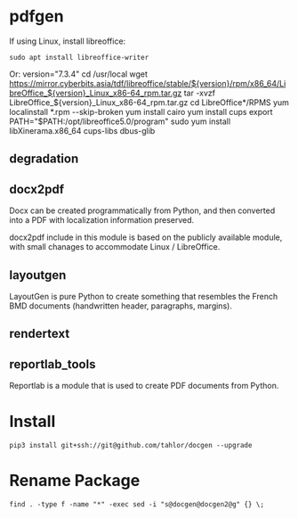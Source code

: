 # pdfgen

If using Linux, install libreoffice:

    sudo apt install libreoffice-writer
    
Or:
    version="7.3.4"
    cd /usr/local
    wget https://mirror.cyberbits.asia/tdf/libreoffice/stable/${version}/rpm/x86_64/LibreOffice_${version}_Linux_x86-64_rpm.tar.gz
    tar -xvzf LibreOffice_${version}_Linux_x86-64_rpm.tar.gz
    cd LibreOffice*/RPMS
    yum localinstall *.rpm --skip-broken
    yum install cairo
    yum install cups
    export PATH="$PATH:/opt/libreoffice5.0/program"
    sudo yum install libXinerama.x86_64 cups-libs dbus-glib

## degradation
## docx2pdf
Docx can be created programmatically from Python, and then converted into a PDF with localization information preserved.

docx2pdf include in this module is based on the publicly available module, with small chanages to accommodate Linux / LibreOffice. 

## layoutgen

LayoutGen is pure Python to create something that resembles the French BMD documents (handwritten header, paragraphs, margins).

## rendertext


## reportlab_tools

Reportlab is a module that is used to create PDF documents from Python.

# Install
    
    pip3 install git+ssh://git@github.com/tahlor/docgen --upgrade

# Rename Package
    
    find . -type f -name "*" -exec sed -i "s@docgen@docgen2@g" {} \;
